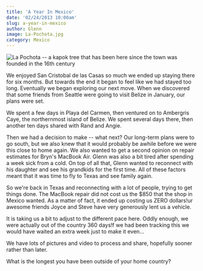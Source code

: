 ```yaml
---
title: 'A Year In Mexico'
date: '02/24/2013 10:00am'
slug: a-year-in-mexico
author: Glenn
image: La-Pochota.jpg
category: Mexico
---
```


![La Pochota -- a kapok tree that has been here since the town was founded in the 16th century](/user/images/2013/02/La-Pochota.jpg)

We enjoyed San Cristobal de las Casas so much we ended up staying there for six months. But towards the end it began to feel like we had stayed too long. Eventually we began exploring our next move. When we discovered that some friends from Seattle were going to visit Belize in January, our plans were set.

We spent a few days in Playa del Carmen, then ventured on to Ambergris Caye, the northernmost island of Belize. We spent several days there, then another ten days shared with Rand and Angie.

Then we had a decision to make -- what next? Our long-term plans were to go south, but we also knew that it would probably be awhile before we were this close to home again. We also wanted to get a second opinion on repair estimates for Bryn's MacBook Air. Glenn was also a bit tired after spending a week sick from a cold. On top of all that, Glenn wanted to reconnect with his daughter and see his grandkids for the first time. All of these factors meant that it was time to fly to Texas and see family again.

So we're back in Texas and reconnecting with a lot of people, trying to get things done. The MacBook repair did not cost us the $850 that the shop in Mexico wanted. As a matter of fact, it ended up costing us ZERO dollars!ur awesome friends Joyce and Steve have very generously lent us a vehicle.

It is taking us a bit to adjust to the different pace here. Oddly enough, we were actually out of the country 360 days!f we had been tracking this we would have waited an extra week just to make it even...

We have lots of pictures and video to process and share, hopefully sooner rather than later.

What is the longest you have been outside of your home country?